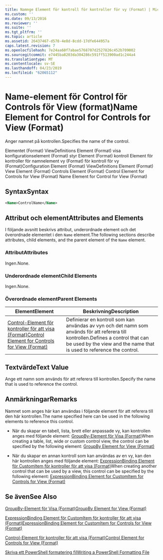 ```yaml
---
title: Namnge Element för kontroll för kontroller för vy (Format) | Microsoft Docs
ms.custom: ''
ms.date: 09/13/2016
ms.reviewer: ''
ms.suite: ''
ms.tgt_pltfrm: ''
ms.topic: article
ms.assetid: 26437467-d578-4e8d-8cdd-17dfe644957a
caps.latest.revision: 7
ms.openlocfilehash: 7e24aa60f7abae5768707d2527826c452b709002
ms.sourcegitcommit: e7445ba8203da304286c591ff513900ad1c244a4
ms.translationtype: MT
ms.contentlocale: sv-SE
ms.lasthandoff: 04/23/2019
ms.locfileid: "62065112"
---
```

# <a name="name-element-for-control-for-controls-for-view-format"></a><span data-ttu-id="3c933-102">Name-element för Control för Controls för View (format)</span><span class="sxs-lookup"><span data-stu-id="3c933-102">Name Element for Control for Controls for View (Format)</span></span>

<span data-ttu-id="3c933-103">Anger namnet på kontrollen.</span><span class="sxs-lookup"><span data-stu-id="3c933-103">Specifies the name of the control.</span></span>

<span data-ttu-id="3c933-104">Elementet (Format) ViewDefinitions Element (Format) visa konfigurationselement (Format) styr Element (Format) kontroll Element för kontroller för namnelement vy (Format) för kontroll för vy (Format)</span><span class="sxs-lookup"><span data-stu-id="3c933-104">Configuration Element (Format) ViewDefinitions Element (Format) View Element (Format) Controls Element (Format) Control Element for Controls for View (Format) Name Element for Control for View (Format)</span></span>

## <a name="syntax"></a><span data-ttu-id="3c933-105">Syntax</span><span class="sxs-lookup"><span data-stu-id="3c933-105">Syntax</span></span>

```xml
<Name>ControlName</Name>
```

## <a name="attributes-and-elements"></a><span data-ttu-id="3c933-106">Attribut och element</span><span class="sxs-lookup"><span data-stu-id="3c933-106">Attributes and Elements</span></span>

<span data-ttu-id="3c933-107">I följande avsnitt beskrivs attribut, underordnade element och det överordnade elementet i den `Name` element.</span><span class="sxs-lookup"><span data-stu-id="3c933-107">The following sections describe attributes, child elements, and the parent element of the `Name` element.</span></span>

### <a name="attributes"></a><span data-ttu-id="3c933-108">Attribut</span><span class="sxs-lookup"><span data-stu-id="3c933-108">Attributes</span></span>

<span data-ttu-id="3c933-109">Ingen.</span><span class="sxs-lookup"><span data-stu-id="3c933-109">None.</span></span>

### <a name="child-elements"></a><span data-ttu-id="3c933-110">Underordnade element</span><span class="sxs-lookup"><span data-stu-id="3c933-110">Child Elements</span></span>

<span data-ttu-id="3c933-111">Ingen.</span><span class="sxs-lookup"><span data-stu-id="3c933-111">None.</span></span>

### <a name="parent-elements"></a><span data-ttu-id="3c933-112">Överordnade element</span><span class="sxs-lookup"><span data-stu-id="3c933-112">Parent Elements</span></span>

|<span data-ttu-id="3c933-113">Element</span><span class="sxs-lookup"><span data-stu-id="3c933-113">Element</span></span>|<span data-ttu-id="3c933-114">Beskrivning</span><span class="sxs-lookup"><span data-stu-id="3c933-114">Description</span></span>|
|-------------|-----------------|
|[<span data-ttu-id="3c933-115">Control-Element för kontroller för att visa (Format)</span><span class="sxs-lookup"><span data-stu-id="3c933-115">Control Element for Controls for View (Format)</span></span>](./control-element-for-controls-for-view-format.md)|<span data-ttu-id="3c933-116">Definierar en kontroll som kan användas av vyn och det namn som används för att referera till kontrollen.</span><span class="sxs-lookup"><span data-stu-id="3c933-116">Defines a control that can be used by the view and the name that is used to reference the control.</span></span>|

## <a name="text-value"></a><span data-ttu-id="3c933-117">Textvärde</span><span class="sxs-lookup"><span data-stu-id="3c933-117">Text Value</span></span>

<span data-ttu-id="3c933-118">Ange ett namn som används för att referera till kontrollen.</span><span class="sxs-lookup"><span data-stu-id="3c933-118">Specify the name that is used to reference the control.</span></span>

## <a name="remarks"></a><span data-ttu-id="3c933-119">Anmärkningar</span><span class="sxs-lookup"><span data-stu-id="3c933-119">Remarks</span></span>

<span data-ttu-id="3c933-120">Namnet som anges här kan användas i följande element för att referera till den här kontrollen.</span><span class="sxs-lookup"><span data-stu-id="3c933-120">The name specified here can be used in the following elements to reference this control.</span></span>

- <span data-ttu-id="3c933-121">När du skapar en tabell, lista, brett eller anpassade vy, kan kontrollen anges med följande element: [GroupBy-Element för Visa (Format)](./groupby-element-for-view-format.md)</span><span class="sxs-lookup"><span data-stu-id="3c933-121">When creating a table, list, wide or custom control view, the control can be specified by the following element: [GroupBy Element for View (Format)](./groupby-element-for-view-format.md)</span></span>

- <span data-ttu-id="3c933-122">När du skapar en annan kontroll som kan användas av en vy, kan den här kontrollen anges med följande element: [ExpressionBinding Element för CustomItem för kontroller för att visa (Format)](./expressionbinding-element-for-customitem-for-controls-for-view-format.md)</span><span class="sxs-lookup"><span data-stu-id="3c933-122">When creating another control that can be used by a view, this control can be specified by the following element: [ExpressionBinding Element for CustomItem for Controls for View (Format)](./expressionbinding-element-for-customitem-for-controls-for-view-format.md)</span></span>

## <a name="see-also"></a><span data-ttu-id="3c933-123">Se även</span><span class="sxs-lookup"><span data-stu-id="3c933-123">See Also</span></span>

[<span data-ttu-id="3c933-124">GroupBy-Element för Visa (Format)</span><span class="sxs-lookup"><span data-stu-id="3c933-124">GroupBy Element for View (Format)</span></span>](./groupby-element-for-view-format.md)

[<span data-ttu-id="3c933-125">ExpressionBinding Element för CustomItem för kontroller för att visa (Format)</span><span class="sxs-lookup"><span data-stu-id="3c933-125">ExpressionBinding Element for CustomItem for Controls for View (Format)</span></span>](./expressionbinding-element-for-customitem-for-controls-for-view-format.md)

[<span data-ttu-id="3c933-126">Control-Element för kontroller för att visa (Format)</span><span class="sxs-lookup"><span data-stu-id="3c933-126">Control Element for Controls for View (Format)</span></span>](./control-element-for-controls-for-view-format.md)

[<span data-ttu-id="3c933-127">Skriva ett PowerShell formatering fil</span><span class="sxs-lookup"><span data-stu-id="3c933-127">Writing a PowerShell Formatting File</span></span>](./writing-a-powershell-formatting-file.md)
